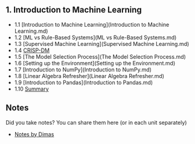 ## 1. Introduction to Machine Learning

- 1.1 [Introduction to Machine Learning](Introduction to Machine Learning.md)
- 1.2 [ML vs Rule-Based Systems](ML vs Rule-Based Systems.md)
- 1.3 [Supervised Machine Learning](Supervised Machine Learning.md)
- 1.4 [CRISP-DM](CRISP-DM.md)
- 1.5 [The Model Selection Process](The Model Selection Process.md)
- 1.6 [Setting up the Environment](Setting up the Environment.md)
- 1.7 [Introduction to NumPy](Introduction to NumPy.md)
- 1.8 [Linear Algebra Refresher](Linear Algebra Refresher.md)
- 1.9 [Introduction to Pandas](Introduction to Pandas.md)
- 1.10 [Summary](Summary.md)



## Notes

Did you take notes? You can share them here (or in each unit separately)

* [Notes by Dimas](https://dimasrepo.github.io/)
